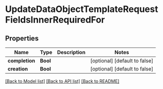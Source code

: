 # UpdateDataObjectTemplateRequestFieldsInnerRequiredFor

## Properties
Name | Type | Description | Notes
------------ | ------------- | ------------- | -------------
**completion** | **Bool** |  | [optional] [default to false]
**creation** | **Bool** |  | [optional] [default to false]

[[Back to Model list]](../README.md#documentation-for-models) [[Back to API list]](../README.md#documentation-for-api-endpoints) [[Back to README]](../README.md)


